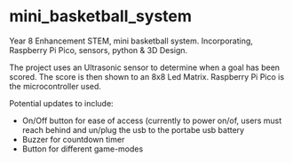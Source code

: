# mini_basketball_system
Year 8 Enhancement STEM, mini basketball system. Incorporating, Raspberry Pi Pico, sensors, python &amp; 3D Design.

The project uses an Ultrasonic sensor to determine when a goal has been scored.
The score is then shown to an 8x8 Led Matrix.
Raspberry Pi Pico is the microcontroller used.

Potential updates to include:
* On/Off button for ease of access (currently to power on/of, users must reach behind and un/plug the usb to the portabe usb battery
* Buzzer for countdown timer
* Button for different game-modes

